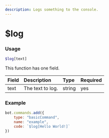 ```yaml
---
description: Logs something to the console.
---
```

# $log
### Usage
```php
$log[text]
```

This function has one field.

| Field | Description | Type | Required |
| :--- | :--- | :--- | :--- |
| text | The text to log. | string | yes |

### Example
```javascript
bot.commands.add({
    type: "basicCommand",
    name: "example",
    code: `$log[Hello World!]`
})
```
